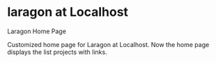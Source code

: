 # laragon at Localhost
Laragon Home Page 

Customized home page for Laragon at Localhost. Now the home page displays the list projects with links.
